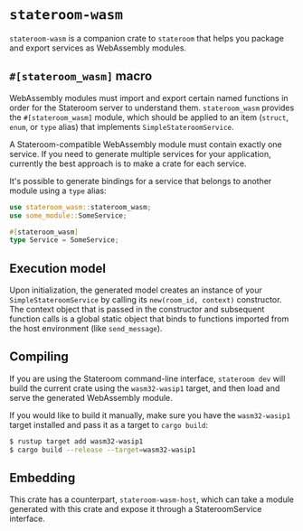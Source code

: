 # `stateroom-wasm`

`stateroom-wasm` is a companion crate to `stateroom` that helps you package and
export services as WebAssembly modules.

## `#[stateroom_wasm]` macro

WebAssembly modules must import and export certain named functions in order for the
Stateroom server to understand them. `stateroom_wasm` provides the `#[stateroom_wasm]` module, 
which should be applied to an item (`struct`, `enum`, or `type` alias) that implements 
`SimpleStateroomService`.

A Stateroom-compatible WebAssembly module must contain exactly one service. If you
need to generate multiple services for your application, currently the best approach
is to make a crate for each service.

It's possible to generate bindings for a service that belongs to another module using
a `type` alias:

```rust
use stateroom_wasm::stateroom_wasm;
use some_module::SomeService;

#[stateroom_wasm]
type Service = SomeService;
```

## Execution model

Upon initialization, the generated model creates an instance of your `SimpleStateroomService`
by calling its `new(room_id, context)` constructor. The context object that is passed in the
constructor and subsequent function calls is a global static object that binds to functions
imported from the host environment (like `send_message`).

## Compiling

If you are using the Stateroom command-line interface, `stateroom dev` will build the
current crate using the `wasm32-wasip1` target, and then load and serve the generated
WebAssembly module.

If you would like to build it manually, make sure you have the `wasm32-wasip1` target installed
and pass it as a target to `cargo build`:

```bash
$ rustup target add wasm32-wasip1
$ cargo build --release --target=wasm32-wasip1
```

## Embedding

This crate has a counterpart, `stateroom-wasm-host`, which can take a module generated with
this crate and expose it through a StateroomService interface.
